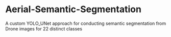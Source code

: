# Aerial-Semantic-Segmentation
A custom YOLO_UNet approach for conducting semantic segmentation from Drone images for 22 distinct classes
